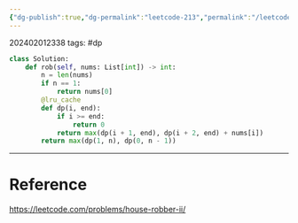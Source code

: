 ```yaml
---
{"dg-publish":true,"dg-permalink":"leetcode-213","permalink":"/leetcode-213/"}
---
```


202402012338
tags: #dp 

```python
class Solution:
	def rob(self, nums: List[int]) -> int:
		n = len(nums)
		if n == 1:
			return nums[0]
		@lru_cache
		def dp(i, end):
			if i >= end:
				return 0
			return max(dp(i + 1, end), dp(i + 2, end) + nums[i])
		return max(dp(1, n), dp(0, n - 1))
```

---
# Reference

https://leetcode.com/problems/house-robber-ii/